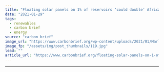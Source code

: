```yaml
---
title: "Floating solar panels on 1% of reservoirs ‘could double’ Africa’s hydropower capacity"
date: "2021-01-29"
tags: 
  - renewables
  - carbon brief
  - energy
source: "carbon brief"
image_url: "https://www.carbonbrief.org/wp-content/uploads/2021/01/Marlenique-Estate-a-grid-tied-solar-PV-installation-by-New-Southern-Energy-583x372.jpg"
image_fp: "/assets/img/post_thumbnails/119.jpg"
lead: ""
article_url: "https://www.carbonbrief.org/floating-solar-panels-on-1-of-reservoirs-could-double-africas-hydropower-capacity"
---
```


---
